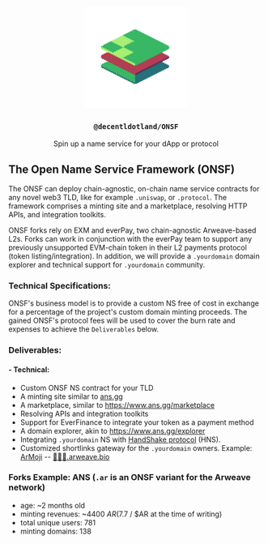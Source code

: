 <p align="center">
  <a href="https://decent.land">
    <img src="./new-logo.png" height="200">
  </a>
  <h3 align="center"><code>@decentldotland/ONSF</code></h3>
  <p align="center">Spin up a name service for your dApp or protocol</p>
</p>
   
## The Open Name Service Framework (ONSF)

The ONSF can deploy chain-agnostic, on-chain name service contracts for any novel web3 TLD, like for example `.uniswap`, or `.protocol`. The framework comprises a minting site and a marketplace, resolving HTTP APIs, and integration toolkits. 

ONSF forks rely on EXM and everPay, two chain-agnostic Arweave-based L2s. Forks can work in conjunction with the everPay team to support any previously unsupported EVM-chain token in their L2 payments protocol (token listing/integration). In addition, we will provide a `.yourdomain` domain explorer and technical support for `.yourdomain` community.

### Technical Specifications:
ONSF's business model is to provide a custom NS free of cost in exchange for a percentage of the project's custom domain minting proceeds. The gained ONSF's protocol fees will be used to cover the burn rate and expenses to achieve the `Deliverables` below. 

### Deliverables:
#### - Technical:
- Custom ONSF NS contract for your TLD
- A minting site similar to [ans.gg](https://ans.gg)
- A marketplace, similar to https://www.ans.gg/marketplace
- Resolving APIs and integration toolkits
- Support for EverFinance to integrate your token as a payment method
- A domain explorer, akin to https://www.ans.gg/explorer
- Integrating `.yourdomain` NS with [HandShake protocol](https://handshake.org/) (HNS).
- Customized shortlinks gateway for the `.yourdomain` owners. Example: [ArMoji](https://github.com/decentldotland/ArMoji) -- [🙂🙂🙂.arweave.bio](http://🙂🙂🙂.arweave.bio)

### Forks Example: ANS (`.ar` is an ONSF variant for the Arweave network)

- age: ~2 months old
- minting revenues: ~4400 $AR ($7.7 / $AR at the time of writing)
- total unique users: 781
- minting domains: 138
